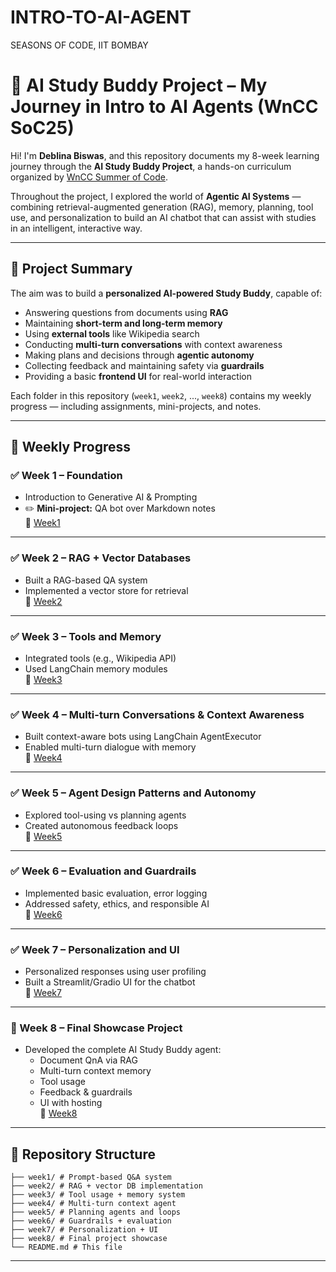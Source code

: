 # INTRO-TO-AI-AGENT
SEASONS OF CODE, IIT BOMBAY

# 🤖 AI Study Buddy Project – My Journey in Intro to AI Agents (WnCC SoC25)

Hi! I'm **Deblina Biswas**, and this repository documents my 8-week learning journey through the **AI Study Buddy Project**, a hands-on curriculum organized by [WnCC Summer of Code](https://wncc-soc.tech-iitb.org).

Throughout the project, I explored the world of **Agentic AI Systems** — combining retrieval-augmented generation (RAG), memory, planning, tool use, and personalization to build an AI chatbot that can assist with studies in an intelligent, interactive way.

---

## 🧭 Project Summary

The aim was to build a **personalized AI-powered Study Buddy**, capable of:
- Answering questions from documents using **RAG**
- Maintaining **short-term and long-term memory**
- Using **external tools** like Wikipedia search
- Conducting **multi-turn conversations** with context awareness
- Making plans and decisions through **agentic autonomy**
- Collecting feedback and maintaining safety via **guardrails**
- Providing a basic **frontend UI** for real-world interaction

Each folder in this repository (`week1`, `week2`, ..., `week8`) contains my weekly progress — including assignments, mini-projects, and notes.

---

## 📅 Weekly Progress

### ✅ Week 1 – Foundation
- Introduction to Generative AI & Prompting
- ✏️ **Mini-project:** QA bot over Markdown notes  
  🔗 [Week1](https://github.com/DeblinaB1802/INTRO-TO-AI-AGENT/tree/main/week1/)

---

### ✅ Week 2 – RAG + Vector Databases
- Built a RAG-based QA system
- Implemented a vector store for retrieval  
  🔗 [Week2](https://github.com/DeblinaB1802/INTRO-TO-AI-AGENT/tree/main/week2/)

---

### ✅ Week 3 – Tools and Memory
- Integrated tools (e.g., Wikipedia API)
- Used LangChain memory modules  
  🔗 [Week3](https://github.com/DeblinaB1802/INTRO-TO-AI-AGENT/tree/main/week3/)

---

### ✅ Week 4 – Multi-turn Conversations & Context Awareness
- Built context-aware bots using LangChain AgentExecutor
- Enabled multi-turn dialogue with memory  
  🔗 [Week4](https://github.com/DeblinaB1802/INTRO-TO-AI-AGENT/tree/main/week4/)

---

### ✅ Week 5 – Agent Design Patterns and Autonomy
- Explored tool-using vs planning agents
- Created autonomous feedback loops  
  🔗 [Week5](https://github.com/DeblinaB1802/INTRO-TO-AI-AGENT/tree/main/week5/)

---

### ✅ Week 6 – Evaluation and Guardrails
- Implemented basic evaluation, error logging
- Addressed safety, ethics, and responsible AI  
  🔗 [Week6](https://github.com/DeblinaB1802/INTRO-TO-AI-AGENT/tree/main/week6/)

---

### ✅ Week 7 – Personalization and UI
- Personalized responses using user profiling
- Built a Streamlit/Gradio UI for the chatbot  
  🔗 [Week7](https://github.com/DeblinaB1802/INTRO-TO-AI-AGENT/tree/main/week7/)

---

### 🏁 Week 8 – Final Showcase Project
- Developed the complete AI Study Buddy agent:
  - Document QnA via RAG
  - Multi-turn context memory
  - Tool usage
  - Feedback & guardrails
  - UI with hosting  
  🔗 [Week8](https://github.com/DeblinaB1802/INTRO-TO-AI-AGENT/tree/main/week8/)

---

## 📂 Repository Structure

```
├── week1/ # Prompt-based Q&A system
├── week2/ # RAG + vector DB implementation
├── week3/ # Tool usage + memory system
├── week4/ # Multi-turn context agent
├── week5/ # Planning agents and loops
├── week6/ # Guardrails + evaluation
├── week7/ # Personalization + UI
├── week8/ # Final project showcase
└── README.md # This file
```

---

